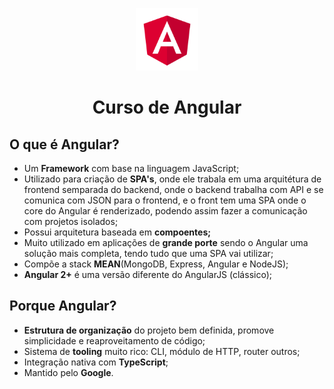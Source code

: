 <p align="center">
  <a href="https://www.youtube.com/watch?v=vJt_K1bFUeA&list=PLnDvRpP8Bnex2GQEN0768_AxZg_RaIGmw">
    <img src="https://raw.githubusercontent.com/github/explore/80688e429a7d4ef2fca1e82350fe8e3517d3494d/topics/angular/angular.png" alt="Logo" width="" height="100" />
  </a>
</p>

<h1 align="center"> Curso de Angular</h1>

## O que é Angular?

<ul>
  <li>Um <b>Framework</b> com base na linguagem JavaScript;</li>
  <li>Utilizado para criação de <b>SPA's</b>, onde ele trabala em uma arquitétura de frontend semparada do backend, onde o backend trabalha com API e se comunica com JSON para o frontend, e o front tem uma SPA onde o core do Angular é renderizado, podendo assim fazer a comunicação com projetos isolados;</li>
  <li>Possui arquitetura baseada em <b>compoentes;</b></li>
  <li>Muito utilizado em aplicações de <b>grande porte</b> sendo o Angular uma solução mais completa, tendo tudo que uma SPA vai utilizar;</li>
  <li>Compõe a stack <b>MEAN</b>(MongoDB, Express, Angular e NodeJS);</li>
  <li><b>Angular 2+</b> é uma versão diferente do AngularJS (clássico);</li>
</ul>

## Porque Angular?

<ul>
  <li><b>Estrutura de organização</b> do projeto bem definida, promove simplicidade e reaproveitamento de código;</li>
  <li>Sistema de <b>tooling</b> muito rico: CLI, módulo de HTTP, router outros;</li>
  <li>Integração nativa com <b>TypeScript</b>;</li>
  <li>Mantido pelo <b>Google</b>.</li>
</ul>
